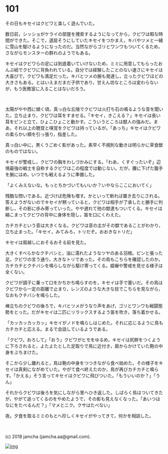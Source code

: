 # 101

その日もキセイはクビワと楽しく遊んでいた。  

数日前，シッショがケライの部屋を捜索するようになってから，クビワは暇な時間ができた。そこで，退屈そうにしていたキセイをつかまえ，キバやツメと一緒に雪山を駆けるようになったのだ。当然ながらゴリとワンワもついてくるため，さながらモンスターの群れのようでもある。  

キセイはクビワらの足には到底着いていけないため，ミミに用意してもらったおんぶ紐でクビワに背負われている。自分では経験したことのない速さにキセイは大喜びで，クビワも満足だった。キバとツメの腕も発達し，立ったクビワほどの大きさもある。とはいえまだまだ子供であり，甘えん坊なところは変わらないが，もう医務室に入ることはないだろう。  

<br>  

太陽がやや西に傾く頃，真っ白な丘陵でクビワは火打ち石の鳴るような音を聞いた。立ち止まり，クビワは耳をすませる。「キセイ，きこえる？」キセイは長い耳をピンと立て，ひょこひょこと動かす。こういうところは獣人の強みだ。まあ，それ以上の聴覚と嗅覚をクビワは持っているが。「あっち」キセイはクビワの柔らかい頬を引っ張り，指差した。  

真っ白い中に，黒くうごめく影があった。素早く不規則な動きは明らかに草食獣のものではない。  

キセイが警戒し，クビワの胸をわしづかみにする。「わあ，くすぐったいぞ」辺境最強の戦士を自称するクビワはこの程度では動じない。だが，腰に下げた籠手を腕にはめ，いつでも戦えるように準備した。  

「よくみえないな。もっとちかづいてもいいか？いやならここにおいてく」  

残酷な問いである。近づけば危険も増す。かといって断れば置き去りにされる。答えようがないのでキセイが黙っていると，クビワは相手が了承したと勝手に判断し，その影に歩み寄っていった。やや遅れて他の獣達もついてくる。キセイは縮こまってクビワの背中に身体を隠し，笛を口にくわえた。  

カチカチという音は大きくなる。クビワは音の主がその獣であることがわかり，立ち止まった。「キセイ，みてみろ，トリだぞ。おおきなトリだ」  

キセイは肩越しにおそるおそる前を見た。  

大きくすべらかなクチバシと，油に濡れたようなツヤのある羽根。ピンと張った足。クビワの言う通り，大きなトリであった。その鳥もこちらを確認したのか，カチカチとクチバシを鳴らしながら駆け寄ってくる。威嚇や警戒を見せる様子は全くない。  

クビワが調子に乗って口をかちかち鳴らすのを，キセイは手で塞いだ。その鳥はクビワから一定の距離で止まり，レンズのような大きな目でこちらを見ながら，なおもクチバシを鳴らした。  

棒立ちのクビワの後ろで，キバとツメがうなり声をあげ，ゴリとワンワも戦闘態勢をとった。だがキセイは二匹にリラックスするよう笛を吹き，落ち着かせる。  

「カッカッカッカッ」キセイがノドを鳴らしはじめた。それに応じるように鳥もカチカチと応える。まるで会話しているようである。  

「クビワ，おろして」「おう」クビワがヒモをゆるめ，キセイは尻餅をつくように下ろされると，よたよたとした足取りで鳥に近付き，肩からかけていた鞄の中身をぶちまけた。  

そこから少し離れると，鳥は鞄の中身をつつきながら食べ始めた。その様子をキセイは真剣にながめていた。やがて食べ終えたのか，鳥が再びカチカチと鳴らす。「かえる」そう言ってキセイはクビワに飛びついた。「もういいのか？」「うん」  

それからクビワは後ろを気にしながら里へひき返した。しばらく鳥はついてきたが，やがて追ってくるのをやめたようで，その影も見えなくなった。「あいつはなにをたべるんだ？」「マメとニク。クサはたべない」  

夜。夕食を取るミミのもとへ珍しくキセイがやってきて，何かを相談した。  

<br>  
<br>  
(c) 2018 jamcha (jamcha.aa@gmail.com).  

[![img](http://i.creativecommons.org/l/by-nc-sa/4.0/88x31.png)](http://creativecommons.org/licenses/by-nc-sa/4.0/deed)